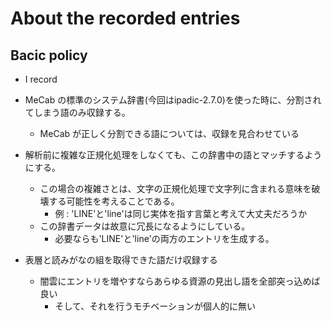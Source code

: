 # About the recorded entries
## Bacic policy
- I record
- MeCab の標準のシステム辞書(今回はipadic-2.7.0)を使った時に、分割されてしまう語のみ収録する。
    - MeCab が正しく分割できる語については、収録を見合わせている

- 解析前に複雑な正規化処理をしなくても、この辞書中の語とマッチするようにする。
    - この場合の複雑さとは、文字の正規化処理で文字列に含まれる意味を破壊する可能性を考えることである。
        - 例 : 'LINE'と'line'は同じ実体を指す言葉と考えて大丈夫だろうか
    - この辞書データは故意に冗長になるようにしている。
        - 必要ならも'LINE'と'line'の両方のエントリを生成する。

- 表層と読みがなの組を取得できた語だけ収録する
    - 闇雲にエントリを増やすならあらゆる資源の見出し語を全部突っ込めば良い
        - そして、それを行うモチベーションが個人的に無い
